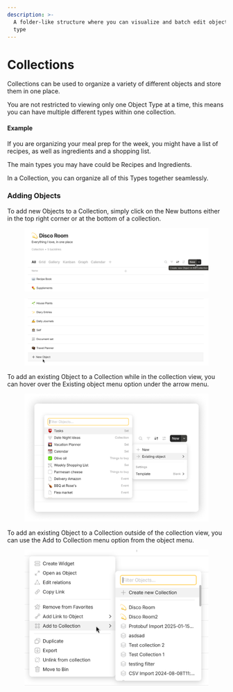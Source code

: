 ```yaml
---
description: >-
  A folder-like structure where you can visualize and batch edit objects of any
  type
---
```


# Collections

Collections can be used to organize a variety of different objects and store them in one place.

You are not restricted to viewing only one Object Type at a time, this means you can have multiple different types within one collection.

#### Example

If you are organizing your meal prep for the week, you might have a list of recipes, as well as ingredients and a shopping list.

The main types you may have could be Recipes and Ingredients.

In a Collection, you can organize all of this Types together seamlessly.

### Adding Objects

To add new Objects to a Collection, simply click on the New buttons either in the top right corner or at the bottom of a collection.

<div><figure><img src="../../.gitbook/assets/image (1) (1).png" alt=""><figcaption></figcaption></figure> <figure><img src="../../.gitbook/assets/image (2) (1).png" alt=""><figcaption></figcaption></figure></div>

To add an existing Object to a Collection while in the collection view, you can hover over the Existing object menu option under the arrow menu.

<figure><img src="../../.gitbook/assets/existing-objects-to-collection_shadow.png" alt=""><figcaption></figcaption></figure>

To add an existing Object to a Collection outside of the collection view, you can use the Add to Collection menu option from the object menu.

<figure><img src="../../.gitbook/assets/image (3).png" alt=""><figcaption></figcaption></figure>
